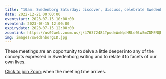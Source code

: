 ```yaml
---
title: "10am: Swedenborg Saturday: discover, discuss, celebrate Swedenborg's life and writings"
date: 2022-12-21 00:00:00
eventstart: 2023-07-15 10:00:00
eventend: 2023-07-15 12:00:00
expirydate: 2023-07-15 12:00:00
zoomlink: https://us02web.zoom.us/j/476372484?pwd=WmNpdHRLd0twSmZDMENQRit3aE8zZz09
img: images/swedenborgID.jpg
---
```


These meetings are an opportunity to delve a little deeper into any of the concepts expressed in Swedenborg writing and to relate it to facets of our own lives.

[Click to join Zoom](https://us02web.zoom.us/j/476372484?pwd=WmNpdHRLd0twSmZDMENQRit3aE8zZz09) when the meeting time arrives.
